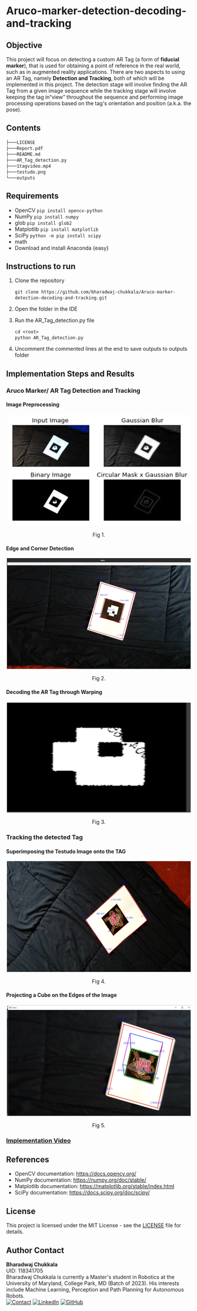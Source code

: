 # Aruco-marker-detection-decoding-and-tracking

## Objective

This project will focus on detecting a custom AR Tag (a form of **fiducial marker**), that is used for obtaining a point of reference in the real world, such as in augmented reality applications. There are two aspects to using an AR Tag, namely **Detection and Tracking**, both of which will be implemented in this project. The detection stage will involve finding the AR Tag from a given image sequence while the tracking stage will involve keeping the tag in“view” throughout the sequence and performing image processing operations based on the tag's orientation and position (a.k.a. the pose).

## Contents

```
├───LICENSE
├───Report.pdf
├───README.md
├───AR_Tag_detection.py
├───1tagvideo.mp4
├───testudo.png
└───outputs

```

## Requirements

- OpenCV `pip install opencv-python`
- NumPy `pip install numpy`
- glob `pip install glob2`
- Matplotlib `pip install matplotlib`
- SciPy `python -m pip install scipy`
- math
- Download and install Anaconda {easy}

## Instructions to run

1. Clone the repository

   ```
   git clone https://github.com/bharadwaj-chukkala/Aruco-marker-detection-decoding-and-tracking.git
   ```
2. Open the folder in the IDE
3. Run the AR_Tag_detection.py file

   ```
   cd <root>
   python AR_Tag_detection.py
   ```
4. Uncomment the commented lines at the end to save outputs to outputs folder

## Implementation Steps and Results

### Aruco Marker/ AR Tag Detection and Tracking

#### Image Preprocessing

<p align="center">
  <img width="500" height="300" src="https://github.com/bharadwaj-chukkala/Aruco-marker-detection-decoding-and-tracking/blob/main/outputs/Image%20processing.jpeg">
</p>
<p align="center">Fig 1.</p>


#### Edge and Corner Detection

<p align="center">
  <img width="500" height="300" src="https://github.com/bharadwaj-chukkala/Aruco-marker-detection-decoding-and-tracking/blob/main/outputs/corner%20detection.jpeg">
</p>
<p align="center">Fig 2.</p>

#### Decoding the AR Tag through Warping

<p align="center">
  <img width="500" height="300" src="https://github.com/bharadwaj-chukkala/Aruco-marker-detection-decoding-and-tracking/blob/main/outputs/inverse%20warping.png">
</p>
<p align="center">Fig 3.</p>

### Tracking the detected Tag

#### Superimposing the Testudo Image onto the TAG

<p align="center">
  <img width="500" height="300" src="https://github.com/bharadwaj-chukkala/Aruco-marker-detection-decoding-and-tracking/blob/main/outputs/testudo%20on%20AR%20tag.png">
</p>
<p align="center">Fig 4.</p>

#### Projecting a Cube on the Edges of the Image

<p align="center">
  <img width="500" height="300" src="https://github.com/bharadwaj-chukkala/Aruco-marker-detection-decoding-and-tracking/blob/main/outputs/Cube%20projection.jpeg">
</p>
<p align="center">Fig 5.</p>

### [Implementation Video](https://github.com/bharadwaj-chukkala/Aruco-marker-detection-decoding-and-tracking/blob/main/outputs/Testudo%20Superimposition%20and%20Cube%20Projection.mp4)

## References

- OpenCV documentation: https://docs.opencv.org/
- NumPy documentation: https://numpy.org/doc/stable/
- Matplotlib documentation: https://matplotlib.org/stable/index.html
- SciPy documentation: https://docs.scipy.org/doc/scipy/

## License

This project is licensed under the MIT License - see the [LICENSE](LICENSE) file for details.

## Author Contact

**Bharadwaj Chukkala** <br>
UID: 118341705 <br>
Bharadwaj Chukkala is currently a Master's student in Robotics at the University of Maryland, College Park, MD (Batch of 2023). His interests include Machine Learning, Perception and Path Planning for Autonomous Robots. <br>
[![Contact](https://img.shields.io/badge/Gmail-D14836?style=for-the-badge&logo=gmail&logoColor=white)](bchukkal@umd.edu)
[![LinkedIn](https://img.shields.io/badge/LinkedIn-0077B5?style=for-the-badge&logo=linkedin&logoColor=white)](https://www.linkedin.com/in/bharadwaj-chukkala/)
[![GitHub](https://img.shields.io/badge/GitHub-100000?style=for-the-badge&logo=github&logoColor=white)](https://github.com/bharadwaj-chukkala)
